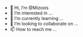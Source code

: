 - 👋 Hi, I’m @Mizoxis
- 👀 I’m interested in ...
- 🌱 I’m currently learning ...
- 💞️ I’m looking to collaborate on ...
- 📫 How to reach me ...

<!---
Mizoxis/Mizoxis is a ✨ special ✨ repository because its `README.md` (this file) appears on your GitHub profile.
You can click the Preview link to take a look at your changes.
--->
